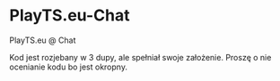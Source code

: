 # PlayTS.eu-Chat
PlayTS.eu @ Chat

Kod jest rozjebany w 3 dupy, ale spełniał swoje założenie. Proszę o nie ocenianie kodu bo jest okropny. 
